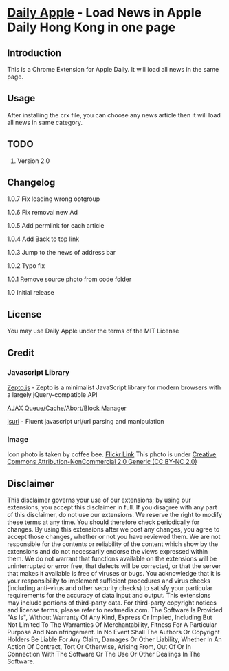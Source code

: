 [Daily Apple](http://linc01n.github.com/Daily-Apple/) - Load News in Apple Daily Hong Kong in one page
============================================================

Introduction
------------

This is a Chrome Extension for Apple Daily. It will load all news in the same page.

Usage
-----

After installing the crx file, you can choose any news article then it will load all news in same category.

TODO
----

1. Version 2.0

Changelog
---------

1.0.7		Fix loading wrong optgroup

1.0.6		Fix removal new Ad

1.0.5		Add permlink for each article

1.0.4		Add Back to top link

1.0.3       Jump to the news of address bar

1.0.2       Typo fix

1.0.1       Remove source photo from code folder

1.0         Initial release

License
-------

You may use Daily Apple under the terms of the MIT License

Credit
------

### Javascript Library

[Zepto.js](http://zeptojs.com/) - Zepto is a minimalist JavaScript library for modern browsers with a largely jQuery-compatible API

[AJAX Queue/Cache/Abort/Block Manager](http://www.protofunc.com/scripts/jquery/ajaxManager/)

[jsuri](http://code.google.com/p/jsuri/) - Fluent javascript uri/url parsing and manipulation

### Image
Icon photo is taken by coffee bee.
[Flickr Link](http://www.flickr.com/photos/coffee_bee/4042343280/)
This photo is under [Creative Commons Attribution-NonCommercial 2.0 Generic (CC BY-NC 2.0)](http://creativecommons.org/licenses/by-nc/2.0/)

Disclaimer
----------
This disclaimer governs your use of our extensions; by using our extensions, you accept this disclaimer in full. If you disagree with any part of this disclaimer, do not use our extensions. We reserve the right to modify these terms at any time. You should therefore check periodically for changes. By using this extensions after we post any changes, you agree to accept those changes, whether or not you have reviewed them.
We are not responsible for the contents or reliability of the content which show by the extensions and do not necessarily endorse the views expressed within them.
We do not warrant that functions available on the extensions will be uninterrupted or error free, that defects will be corrected, or that the server that makes it available is free of viruses or bugs. You acknowledge that it is your responsibility to implement sufficient procedures and virus checks (including anti-virus and other security checks) to satisfy your particular requirements for the accuracy of data input and output.
This extensions may include portions of third-party data. For third-party copyright notices and license terms, please refer to nextmedia.com.
The Software Is Provided "As Is", Without Warranty Of Any Kind, Express Or Implied, Including But Not Limited To The Warranties Of Merchantability, Fitness For A Particular Purpose And Noninfringement. In No Event Shall The Authors Or Copyright Holders Be Liable For Any Claim, Damages Or Other Liability, Whether In An Action Of Contract, Tort Or Otherwise, Arising From, Out Of Or In Connection With The Software Or The Use Or Other Dealings In The Software.
